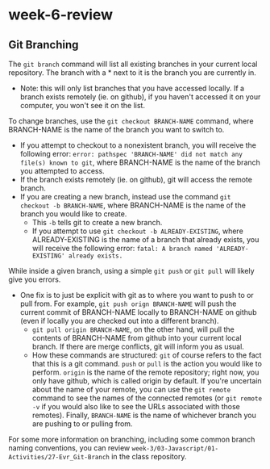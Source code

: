 # week-6-review

## Git Branching

The `git branch` command will list all existing branches in your current local repository. The branch with a * next to it is the branch you are currently in.
* Note: this will only list branches that you have accessed locally. If a branch exists remotely (ie. on github), if you haven't accessed it on your computer, you won't see it on the list.

To change branches, use the `git checkout BRANCH-NAME` command, where BRANCH-NAME is the name of the branch you want to switch to.
* If you attempt to checkout to a nonexistent branch, you will receive the following error: `error: pathspec 'BRANCH-NAME' did not match any file(s) known to git`, where BRANCH-NAME is the name of the branch you attempted to access.
* If the branch exists remotely (ie. on github), git will access the remote branch.
* If you are creating a new branch, instead use the command `git checkout -b BRANCH-NAME`, where BRANCH-NAME is the name of the branch you would like to create.
    * This `-b` tells git to create a new branch.
    * If you attempt to use `git checkout -b ALREADY-EXISTING`, where ALREADY-EXISTING is the name of a branch that already exists, you will receive the following error:  `fatal: A branch named 'ALREADY-EXISTING' already exists.`

While inside a given branch, using a simple  `git push` or `git pull` will likely give you errors.
* One fix is to just be explicit with git as to where you want to push to or pull from. For example, `git push orign BRANCH-NAME` will push the current commit of BRANCH-NAME locally to BRANCH-NAME on github (even if locally you are checked out into a different branch).
    * `git pull origin BRANCH-NAME`, on the other hand, will pull the contents of BRANCH-NAME from github into your current local branch. If there are merge conflicts, git will inform you as usual.
    * How these commands are structured: `git` of course refers to the fact that this is a git command. `push` or `pull` is the action you would like to perform. `origin` is the name of the remote repository; right now, you only have github, which is called origin by default. If you're uncertain about the name of your remote, you can use the `git remote` command to see the names of the connected remotes (or `git remote -v` if you would also like to see the URLs associated with those remotes). Finally, `BRANCH-NAME` is the name of whichever branch you are pushing to or pulling from.

For some more information on branching, including some common branch naming conventions, you can review `week-3/03-Javascript/01-Activities/27-Evr_Git-Branch` in the class repository.